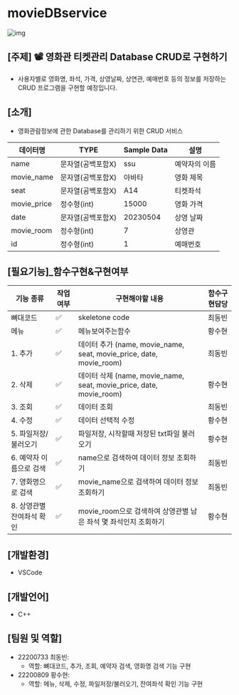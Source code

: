 # movieDBservice

![img](https://cdn.pixabay.com/photo/2017/04/29/11/35/movie-2270554__340.png)

## [주제] 📽️ 영화관 티켓관리 Database CRUD로 구현하기
- 사용자별로 영화명, 좌석, 가격, 상영날짜, 상연관, 예매번호 등의 정보를 저장하는 CRUD 프로그램을 구현할 예정입니다.

## [소개]
- 영화관람정보에 관한 Database를 관리하기 위한 CRUD 서비스

| 데이터명 | TYPE | Sample Data | 설명 |
| ------ | -- | -- | ----------- |
| name | 문자열(공백포함X) | ssu | 예약자의 이름 |
| movie_name | 문자열(공백포함X) | 아바타 | 영화 제목 |
| seat | 문자열(공백포함X) | A14 | 티켓좌석 |
| movie_price | 정수형(int) | 15000 | 영화 가격 |
| date | 문자열(공백포함X) | 20230504 | 상영 날짜 |
| movie_room | 정수형(int) | 7 | 상영관 |
| id | 정수형(int) | 1 | 예매번호 |

## [필요기능]_함수구현&구현여부

| 기능 종류 | 작업 여부 | 구현해야할 내용 | 함수구현담당 |
| ------ | ---- |----------- | -- |
| 뼈대코드 | ✅ | skeletone code | 최동빈 |
| 메뉴 | ✅ | 메뉴보여주는함수 | 황수현 |
| 1. 추가 | ✅ | 데이터 추가 (name, movie_name, seat, movie_price, date, movie_room) | 최동빈 |
| 2. 삭제 | ✅ | 데이터 삭제 (name, movie_name, seat, movie_price, date, movie_room) | 황수현 |
| 3. 조회 | ✅ | 데이터 조회 | 최동빈 |
| 4. 수정 | ✅ | 데이터 선택적 수정 | 황수현 |
| 5. 파일저장/불러오기  | ✅ | 파일저장, 시작할때 저장된 txt파일 불러오기 | 황수현 |
| 6. 예약자 이름으로 검색 | ✅ | name으로 검색하여 데이터 정보 조회하기 | 최동빈 |
| 7. 영화명으로 검색 | ✅ | movie_name으로 검색하여 데이터 정보 조회하기 | 최동빈 |
| 8. 상영관별 잔여좌석 확인 | ✅ | movie_room으로 검색하여 상영관별 남은 좌석 몇 좌석인지 조회하기 | 황수현 |

## [개발환경]
- VSCode

## [개발언어] 
- C++

## [팀원 및 역할]
- 22200733 최동빈: 
  - 역할: 뼈대코드, 추가, 조회, 예약자 검색, 영화명 검색 기능 구현
- 22200809 황수현: 
  - 역할: 메뉴, 삭제, 수정, 파일저장/불러오기, 잔여좌석 확인 기능 구현
